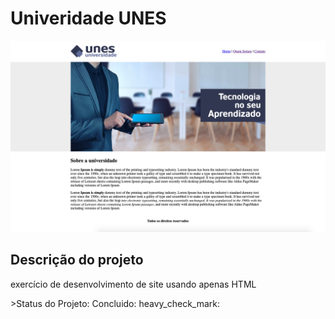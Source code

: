 # Univeridade UNES
![](/arquivos-necessarios-projetos-unes/Home.png)
## Descrição do projeto 
<p align="justify"> exercício de desenvolvimento de site usando apenas HTML<p>
>Status do Projeto: Concluido: heavy_check_mark: 